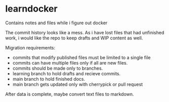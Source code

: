# learndocker
Contains notes and files while i figure out docker

The commit history looks like a mess.
As i have lost files that had unfinished work, i would like the repo to keep drafts and WIP content as well.

Migration requirements:
- commits that modify published files must be limited to a single file
- commits can have multiple files only if all are new files.
- commits should be made only to branches.
- learning branch to hold drafts and recieve commits.
- main branch to hold finished docs.
- main branch gets updated only with cherrypick or pull request 

After data is complete, maybe convert text files to markdown.
